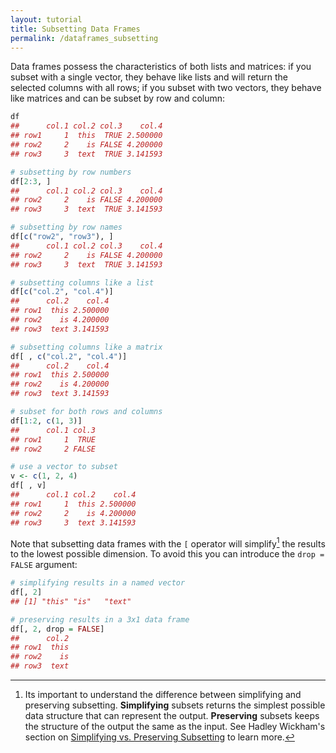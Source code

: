 ```yaml
---
layout: tutorial
title: Subsetting Data Frames
permalink: /dataframes_subsetting
---
```


Data frames possess the characteristics of both lists and matrices: if you subset with a single vector, they behave like lists and will return the selected columns with all rows; if you subset with two vectors, they behave like matrices and can be subset by row and column:


```r
df
##      col.1 col.2 col.3    col.4
## row1     1  this  TRUE 2.500000
## row2     2    is FALSE 4.200000
## row3     3  text  TRUE 3.141593

# subsetting by row numbers
df[2:3, ]
##      col.1 col.2 col.3    col.4
## row2     2    is FALSE 4.200000
## row3     3  text  TRUE 3.141593

# subsetting by row names
df[c("row2", "row3"), ]
##      col.1 col.2 col.3    col.4
## row2     2    is FALSE 4.200000
## row3     3  text  TRUE 3.141593

# subsetting columns like a list
df[c("col.2", "col.4")]
##      col.2    col.4
## row1  this 2.500000
## row2    is 4.200000
## row3  text 3.141593

# subsetting columns like a matrix
df[ , c("col.2", "col.4")]
##      col.2    col.4
## row1  this 2.500000
## row2    is 4.200000
## row3  text 3.141593

# subset for both rows and columns
df[1:2, c(1, 3)]
##      col.1 col.3
## row1     1  TRUE
## row2     2 FALSE

# use a vector to subset
v <- c(1, 2, 4)
df[ , v]
##      col.1 col.2    col.4
## row1     1  this 2.500000
## row2     2    is 4.200000
## row3     3  text 3.141593
```

Note that subsetting data frames with the `[` operator will simplify[^preserve_simplify] the results to the lowest possible dimension.  To avoid this you can introduce the `drop = FALSE` argument:


```r
# simplifying results in a named vector
df[, 2]
## [1] "this" "is"   "text"

# preserving results in a 3x1 data frame
df[, 2, drop = FALSE]
##      col.2
## row1  this
## row2    is
## row3  text
```

[^preserve_simplify]: Its important to understand the difference between simplifying and preserving subsetting.  **Simplifying** subsets returns the simplest possible data structure that can represent the output. **Preserving** subsets keeps the structure of the output the same as the input.  See Hadley Wickham's section on [Simplifying vs. Preserving Subsetting](http://adv-r.had.co.nz/Subsetting.html#subsetting-operators) to learn more.
